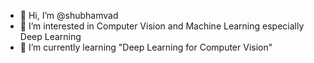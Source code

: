 - 👋 Hi, I’m @shubhamvad
- 👀 I’m interested in Computer Vision and Machine Learning especially Deep Learning
- 🌱 I’m currently learning "Deep Learning for Computer Vision"


<!---
shubhamvad/shubhamvad is a ✨ special ✨ repository because its `README.md` (this file) appears on your GitHub profile.
You can click the Preview link to take a look at your changes.
--->
